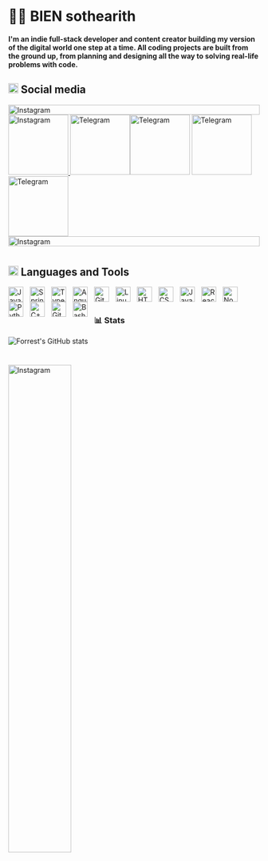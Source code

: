 # 🏄‍♂️ BIEN sothearith

#### I'm an indie full-stack developer and content creator building my version of the digital world one step at a time. All coding projects are built from the ground up, from planning and designing all the way to solving real-life problems with code.

<h2>
<img width="20" alt="Telegram" src="https://media2.giphy.com/media/v1.Y2lkPTc5MGI3NjExZGxvbjY5dTAwYjFmaWZsZHFidTd2c3dleXc5OGRubGVjaGgwZGFwOCZlcD12MV9pbnRlcm5hbF9naWZfYnlfaWQmY3Q9cw/DpH0qXpLOsb7oAgbpi/giphy.gif"/> Social media</h2>

<img width="100%"
  height="20"
  alt="Instagram"
  src="https://media1.giphy.com/media/v1.Y2lkPTc5MGI3NjExM25seWVxcXk0Y21rdGl0OGM4ZDNmdjFhd2o5bjFsa28yMzg4a3p3MiZlcD12MV9pbnRlcm5hbF9naWZfYnlfaWQmY3Q9cw/TIj8cbzWYKnE9ul3ab/giphy.gif"/>
<a href="https://www.instagram.com/biensothearith/">
<img height="120"
  alt="Instagram"
  src="https://media1.giphy.com/media/v1.Y2lkPTc5MGI3NjExajE5YW1wb2VjN2xsMjhxMWh5YTR0bzF5bGp2djIycWV3YnNsOTBpeCZlcD12MV9pbnRlcm5hbF9naWZfYnlfaWQmY3Q9cw/Wu9Graz2W46frtHFKc/giphy.gif"/>
</a>
<img height="120" 
  alt="Telegram"
  src="https://media2.giphy.com/media/v1.Y2lkPTc5MGI3NjExY3g4bGN0eWF3ejdoMWljYTRla2RibWxudnRhdmEyODIybzdsNjdyZyZlcD12MV9pbnRlcm5hbF9naWZfYnlfaWQmY3Q9cw/Ai5mTql5JQ8zIS3wEt/giphy.gif"/><img height="120" 
  alt="Telegram"
  src="https://media0.giphy.com/media/v1.Y2lkPTc5MGI3NjExamlwbzlhZGUzejN3MTZva29hdmI1empnYjBzYTF1cnl0dmI4OXBwZiZlcD12MV9pbnRlcm5hbF9naWZfYnlfaWQmY3Q9cw/7Xvy2HhhDPM0paqd7B/giphy.gif"/>
<img height="120" 
  alt="Telegram"
  src="https://media1.giphy.com/media/v1.Y2lkPTc5MGI3NjExNnVpaTg1MGo2bGlvbTNya2N0ZnFzdjNpOWFhOXlvbWszYWdpdTh2aCZlcD12MV9pbnRlcm5hbF9naWZfYnlfaWQmY3Q9cw/MUic6gGA4OkwgsozUu/giphy.gif"/>
<img height="120" 
  alt="Telegram"
  src="https://media0.giphy.com/media/v1.Y2lkPTc5MGI3NjExeGtxdmd4anB2bG00YWF2bTZwN2IwNmRhdXhidWZ2MGtvc2ZvaTF5eiZlcD12MV9pbnRlcm5hbF9naWZfYnlfaWQmY3Q9cw/aDtS84k1WfYiCwlIxR/giphy.gif"/>
<img width="100%"
  height="20"
  alt="Instagram"
  src="https://media1.giphy.com/media/v1.Y2lkPTc5MGI3NjExM25seWVxcXk0Y21rdGl0OGM4ZDNmdjFhd2o5bjFsa28yMzg4a3p3MiZlcD12MV9pbnRlcm5hbF9naWZfYnlfaWQmY3Q9cw/TIj8cbzWYKnE9ul3ab/giphy.gif"/>

#

## <img width="20" alt="Telegram" src="https://media2.giphy.com/media/v1.Y2lkPTc5MGI3NjExZGxvbjY5dTAwYjFmaWZsZHFidTd2c3dleXc5OGRubGVjaGgwZGFwOCZlcD12MV9pbnRlcm5hbF9naWZfYnlfaWQmY3Q9cw/DpH0qXpLOsb7oAgbpi/giphy.gif"/> Languages and Tools

<img align="left" alt="Java" width="30px" style="padding-right:10px;" src="https://cdn.jsdelivr.net/gh/devicons/devicon/icons/java/java-original.svg"/>
<img align="left" alt="Spring" width="30px" style="padding-right:10px;" src="https://cdn.jsdelivr.net/gh/devicons/devicon/icons/spring/spring-original.svg" />
<img align="left" alt="TypeScript" width="30px" style="padding-right:10px;" src="https://cdn.jsdelivr.net/gh/devicons/devicon/icons/typescript/typescript-plain.svg" />
<img align="left" alt="Angular" width="30px" style="padding-right:10px;" src="https://cdn.jsdelivr.net/gh/devicons/devicon/icons/angularjs/angularjs-plain.svg" />
<img align="left" alt="Git" width="30px" style="padding-right:10px;" src="https://cdn.jsdelivr.net/gh/devicons/devicon/icons/git/git-original.svg" />
<img align="left" alt="Linux" width="30px" style="padding-right:10px;" src="https://cdn.jsdelivr.net/gh/devicons/devicon/icons/linux/linux-original.svg" />
<img align="left" alt="HTML" width="30px" style="padding-right:10px;" src="https://cdn.jsdelivr.net/gh/devicons/devicon/icons/html5/html5-plain.svg" />
<img align="left" alt="CSS" width="30px" style="padding-right:10px;" src="https://cdn.jsdelivr.net/gh/devicons/devicon/icons/css3/css3-plain.svg" />
<img align="left" alt="JavaScript" width="30px" style="padding-right:10px;" src="https://cdn.jsdelivr.net/gh/devicons/devicon/icons/javascript/javascript-plain.svg" />
<img align="left" alt="React" width="30px" style="padding-right:10px;" src="https://cdn.jsdelivr.net/gh/devicons/devicon/icons/react/react-original.svg" />
<img align="left" alt="NodeJS" width="30px" style="padding-right:10px;" src="https://cdn.jsdelivr.net/gh/devicons/devicon/icons/nodejs/nodejs-original.svg" />
<img align="left" alt="Python" width="30px" style="padding-right:10px;" src="https://cdn.jsdelivr.net/gh/devicons/devicon/icons/python/python-plain.svg" />
<img align="left" alt="C++" width="30px" style="padding-right:10px;" src="https://cdn.jsdelivr.net/gh/devicons/devicon/icons/cplusplus/cplusplus-line.svg" />
<img align="left" alt="GitHub" width="30px" style="padding-right:10px;" src="https://cdn.jsdelivr.net/gh/devicons/devicon/icons/github/github-original.svg" />
<img align="left" alt="Bash" width="30px" style="padding-right:10px;" src="https://cdn.jsdelivr.net/gh/devicons/devicon/icons/bash/bash-original.svg" />

<br/>

#


### 📊 Stats

![Forrest's GitHub stats](https://github-readme-stats.vercel.app/api?username=biensothearith&show_icons=true&theme=gruvbox)

#

<img width="50%"
  alt="Instagram"
  src="https://media2.giphy.com/media/v1.Y2lkPTc5MGI3NjExZWFmMnptcmJodWczdjkxaWx0MzRnamE5Ynk1N3owdjR2N2FwOWRscCZlcD12MV9pbnRlcm5hbF9naWZfYnlfaWQmY3Q9cw/B0VKGE0kmqI975F3vI/giphy.gif"/>

